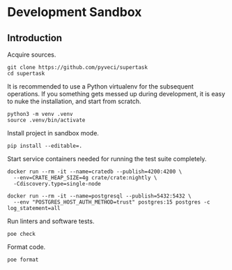 # Development Sandbox

## Introduction

Acquire sources.
```shell
git clone https://github.com/pyveci/supertask
cd supertask
```

It is recommended to use a Python virtualenv for the subsequent operations.
If you something gets messed up during development, it is easy to nuke the
installation, and start from scratch.
```shell
python3 -m venv .venv
source .venv/bin/activate
```

Install project in sandbox mode.
```shell
pip install --editable=.
```

Start service containers needed for running the test suite completely.
```shell
docker run --rm -it --name=cratedb --publish=4200:4200 \
  --env=CRATE_HEAP_SIZE=4g crate/crate:nightly \
  -Cdiscovery.type=single-node
```
```shell
docker run --rm -it --name=postgresql --publish=5432:5432 \
  --env "POSTGRES_HOST_AUTH_METHOD=trust" postgres:15 postgres -c log_statement=all
```

Run linters and software tests.
```shell
poe check
```

Format code.
```shell
poe format
```
